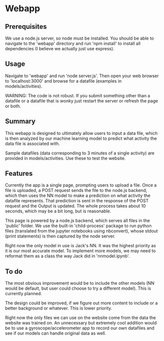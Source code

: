 # Webapp

## Prerequisites

We use a node.js server, so node must be installed. You should be able to navigate to the 'webapp' directory and run 'npm install' to install all dependencies (I believe we actually just use express).

## Usage

Navigate to 'webapp' and run 'node server.js'. Then open your web browser to 'localhost:3000' and browse for a datafile (examples in models/activities).

WARNING: The code is not robust. If you submit something other than a datafile or a datafile that is wonky just restart the server or refresh the page or both.

## Summary

This webapp is designed to ultimately allow users to input a data file, which is then analyzed by our machine learning model to predict what activity the data file is associated with.

Sample datafiles (data corresponding to 3 minutes of a single activity) are provided in models/activities. Use these to test the website.

## Features

Currently the app is a single page, prompting users to upload a file. Once a file is uploaded, a POST request sends the file to the node.js backend, which then uses the NN model to make a prediction on what activity the datafile represents. That prediction is sent in the response of the POST request and the Output is updated. The whole process takes about 10 seconds, which may be a bit long, but is reasonable.

This page is powered by a node.js backend, which serves all files in the 'public' folder. We use the built-in 'child-process' package to run python files (translated from the jupyter notebooks using nbconvert), whose stdout (print statements) is then captured by the node server. 

Right now the only model in use is Jack's NN. It was the highest priority as it is our most accurate model. To implement more models, we may need to reformat them as a class the way Jack did in 'nnmodel.ipynb'.

## To do

The most obvious improvement would be to include the other models (NN would be default, but user could choose to try a different model). This is currently planned.

The design could be improved, if we figure out more content to include or a better background or whatever. This is lower priority.

Right now the only files we can use on the website come from the data the website was trained on. An unnecessary but extremely cool addition would be to use a gyroscope/accelerometer app to record our own datafiles and see if our models can handle original data as well.